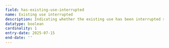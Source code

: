 ```yaml
---
field: has-existing-use-interrupted
name: Existing use interrupted
description: Indicating whether the existing use has been interrupted since it commenced
datatype: boolean
cardinality: 1
entry-date: 2025-07-15
end-date: ''
---
```

